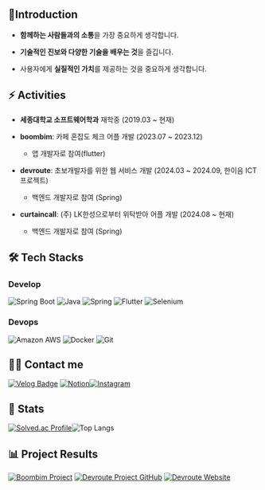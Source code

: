 ## 👋Introduction
-  **함께하는 사람들과의 소통**을 가장 중요하게 생각합니다.

- **기술적인 진보와 다양한 기술을 배우는 것**을 즐깁니다.
 
- 사용자에게 **실질적인 가치**를 제공하는 것을 중요하게 생각합니다.

## ⚡ Activities
- **세종대학교 소프트웨어학과** 재학중 (2019.03 ~ 현재)


- **boombim**: 카페 혼잡도 체크 어플 개발 (2023.07 ~ 2023.12)
  - 앱 개발자로 참여(flutter)

- **devroute**: 초보개발자를 위한 웹 서비스 개발 (2024.03 ~ 2024.09, 한이음 ICT 프로젝트)
  - 백엔드 개발자로 참여 (Spring)

- **curtaincall**: (주) LK한성으로부터 위탁받아 어플 개발 (2024.08 ~ 현재)
  - 백엔드 개발자로 참여 (Spring)




## 🛠️ Tech Stacks
### Develop
 ![Spring Boot](https://img.shields.io/badge/Spring%20Boot-6DB33F?style=for-the-badge&logo=Spring%20Boot&logoColor=white)
 ![Java](https://img.shields.io/badge/Java-007396?style=for-the-badge&logo=Java&logoColor=white)
 ![Spring](https://img.shields.io/badge/Spring-6DB33F?style=for-the-badge&logo=Spring&logoColor=white)
 ![Flutter](https://img.shields.io/badge/Flutter-02569B?style=for-the-badge&logo=Flutter&logoColor=white)
 ![Selenium](https://img.shields.io/badge/Selenium-43B02A?style=for-the-badge&logo=Selenium&logoColor=white)<br>
 ### Devops
 ![Amazon AWS](https://img.shields.io/badge/Amazon%20AWS-232F3E?style=for-the-badge&logo=Amazon%20AWS&logoColor=white)
 ![Docker](https://img.shields.io/badge/Docker-2496ED?style=for-the-badge&logo=Docker&logoColor=white)
 ![Git](https://img.shields.io/badge/Git-F05032?style=for-the-badge&logo=Git&logoColor=white)

## 🧑‍💻 Contact me
[![Velog Badge](https://img.shields.io/badge/Velog-20C997?style=for-the-badge&logo=Velog&logoColor=white)](https://velog.io/@msw0909/posts)
 [![Notion](https://img.shields.io/badge/Notion-000000?style=for-the-badge&logo=Notion&logoColor=white&link=https://mousy-operation-6b9.notion.site/26d0582020944a6eafc30766428b3e6b)](https://mousy-operation-6b9.notion.site/26d0582020944a6eafc30766428b3e6b)[![Instagram](https://img.shields.io/badge/Instagram-E4405F?style=for-the-badge&logo=Instagram&logoColor=white&link=https://www.instagram.com/always__mun/)](https://www.instagram.com/always__mun/)

## 🏅 Stats
 [![Solved.ac Profile](http://mazassumnida.wtf/api/v2/generate_badge?boj=msw0909)](https://solved.ac/msw0909/)![Top Langs](https://github-readme-stats.vercel.app/api/top-langs/?username=Munhangyeol&layout=compact&bg_color=180,000000,&title_color=000000&text_color=000000)

 ## 📊 Project Results
[![Boombim Project](https://img.shields.io/badge/Boombim_Project-181717?style=for-the-badge&logo=github)](https://github.com/Munhangyeol/Boombim_makerstar)
[![Devroute Project GitHub](https://img.shields.io/badge/Devroute_Project_GitHub-181717?style=for-the-badge&logo=github&logoColor=white)](https://github.com/Munhangyeol/Dev-Route-BE)  [![Devroute Website](https://img.shields.io/badge/Devroute_Website-0078D4?style=for-the-badge&logo=google-chrome&logoColor=white)](https://devroute.site/mainpage)




